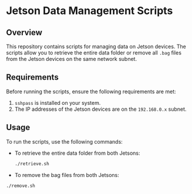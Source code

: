 # Jetson Data Management Scripts

## Overview
This repository contains scripts for managing data on Jetson devices. The scripts allow you to retrieve the entire data folder or remove all `.bag` files from the Jetson devices on the same network subnet.

## Requirements
Before running the scripts, ensure the following requirements are met:

1. `sshpass` is installed on your system.
2. The IP addresses of the Jetson devices are on the `192.168.0.x` subnet.

## Usage
To run the scripts, use the following commands:

- To retrieve the entire data folder from both Jetsons:
  ```sh
  ./retrieve.sh
  
 - To remove the bag files from both Jetsons:
  ```sh
  ./remove.sh

